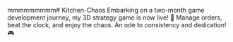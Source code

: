 mmmmmmmmm# Kitchen-Chaos
 Embarking on a two-month game development journey, my 3D strategy game is now live! 🚀 Manage orders, beat the clock, and enjoy the chaos. An ode to consistency and dedication! 🎮 
